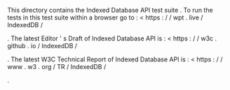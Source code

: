 This
directory
contains
the
Indexed
Database
API
test
suite
.
To
run
the
tests
in
this
test
suite
within
a
browser
go
to
:
<
https
:
/
/
wpt
.
live
/
IndexedDB
/
>
.
The
latest
Editor
'
s
Draft
of
Indexed
Database
API
is
:
<
https
:
/
/
w3c
.
github
.
io
/
IndexedDB
/
>
.
The
latest
W3C
Technical
Report
of
Indexed
Database
API
is
:
<
https
:
/
/
www
.
w3
.
org
/
TR
/
IndexedDB
/
>
.
